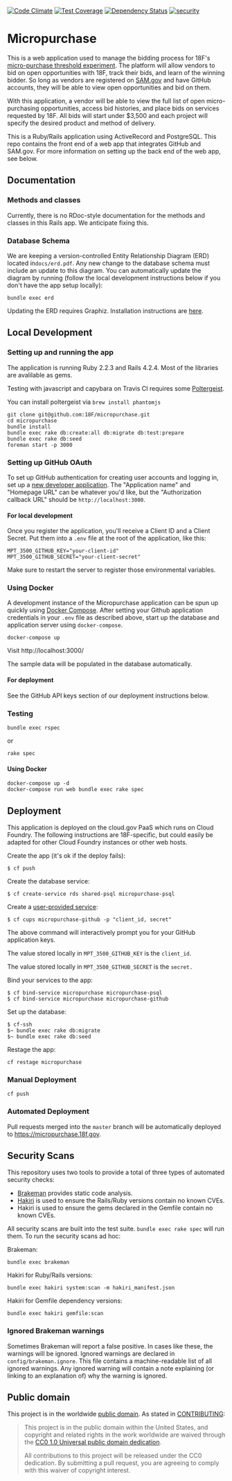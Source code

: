 [![Code Climate](https://codeclimate.com/github/18F/micropurchase/badges/gpa.svg)](https://codeclimate.com/github/18F/micropurchase) [![Test Coverage](https://codeclimate.com/github/18F/micropurchase/badges/coverage.svg)](https://codeclimate.com/github/18F/micropurchase/coverage) [![Dependency Status](https://gemnasium.com/18F/micropurchase.svg)](https://gemnasium.com/18F/micropurchase) [![security](https://hakiri.io/github/18F/micropurchase/master.svg)](https://hakiri.io/github/18F/micropurchase/master)

# Micropurchase

This is a web application used to manage the bidding process for 18F's [micro-purchase threshold experiment](https://18f.gsa.gov/2015/10/13/open-source-micropurchasing/). The platform will allow vendors to bid on open opportunities with 18F, track their bids, and learn of the winning bidder. So long as vendors are registered on [SAM.gov](https://www.sam.gov) and have GitHub accounts, they will be able to view open opportunities and bid on them.

With this application, a vendor will be able to view the full list of open micro-purchasing opportunities, access bid histories, and place bids on services requested by 18F. All bids will start under $3,500 and each project will specify the desired product and method of delivery.

This is a Ruby/Rails application using ActiveRecord and PostgreSQL. This repo contains the front end of a web app that integrates GitHub and SAM.gov. For more information on setting up the back end of the web app, see below.

## Documentation

### Methods and classes

Currently, there is no RDoc-style documentation for the methods and classes in this Rails app. We anticipate fixing this.

### Database Schema

We are keeping a version-controlled Entity Relationship Diagram (ERD) located in`docs/erd.pdf`. Any new change to the database schema must include an update to this diagram. You can automatically update the diagram by running (follow the local development instructions below if you don't have the app setup locally):

```
bundle exec erd
```

Updating the ERD requires Graphiz. Installation instructions are [here](http://voormedia.github.io/rails-erd/install.html).

## Local Development

### Setting up and running the app

The application is running Ruby 2.2.3 and Rails 4.2.4. Most of the
libraries are avalilable as gems.

Testing with javascript and capybara on Travis CI requires some
[Poltergeist](https://github.com/teampoltergeist/poltergeist).

You can install poltergeist via `brew install phantomjs`

```
git clone git@github.com:18F/micropurchase.git
cd micropurchase
bundle install
bundle exec rake db:create:all db:migrate db:test:prepare
bundle exec rake db:seed
foreman start -p 3000
```

### Setting up GitHub OAuth

To set up GitHub authentication for creating user accounts and logging in, set up a [new developer application](https://github.com/settings/applications/new). The "Application name" and "Homepage URL" can be whatever you'd like, but the "Authorization callback URL" should be `http://localhost:3000`.

#### For local development

Once you register the application, you'll receive a Client ID and a Client Secret. Put them into a `.env` file at the root of the application, like this:

```
MPT_3500_GITHUB_KEY="your-client-id"
MPT_3500_GITHUB_SECRET="your-client-secret"
```

Make sure to restart the server to register those environmental variables.

### Using Docker

A development instance of the Micropurchase application can be spun up quickly
using [Docker Compose](https://docs.docker.com/compose/).  After setting your
Github application credentials in your `.env` file as described above, start up
the database and application server using `docker-compose`.

```
docker-compose up
```

Visit http://localhost:3000/

The sample data will be populated in the database automatically.

#### For deployment

See the GitHub API keys section of our deployment instructions below.

### Testing

```
bundle exec rspec
```
or
```
rake spec
```

#### Using Docker

```
docker-compose up -d
docker-compose run web bundle exec rake spec
```

## Deployment

This application is deployed on the cloud.gov PaaS which runs on Cloud Foundry. The following instructions are 18F-specific, but could easily be adapted for other Cloud Foundry instances or other web hosts.

Create the app (it's ok if the deploy fails):

```
$ cf push
```

Create the database service:

```
$ cf create-service rds shared-psql micropurchase-psql
```

Create a [user-provided service](https://docs.cloudfoundry.org/devguide/services/user-provided.html):

```
$ cf cups micropurchase-github -p "client_id, secret"
```

The above command will interactively prompt you for your GitHub application keys.

The value stored locally in `MPT_3500_GITHUB_KEY` is the `client_id`.

The value stored locally in `MPT_3500_GITHUB_SECRET` is the `secret.`

Bind your services to the app:

```
$ cf bind-service micropurchase micropurchase-psql
$ cf bind-service micropurchase micropurchase-github
```

Set up the database:

```
$ cf-ssh
$~ bundle exec rake db:migrate
$~ bundle exec rake db:seed
```

Restage the app:

```
cf restage micropurchase
```

### Manual Deployment

```
cf push
```

### Automated Deployment

Pull requests merged into the `master` branch will be automatically deployed to https://micropurchase.18f.gov.

## Security Scans

This repository uses two tools to provide a total of three types of automated security checks:

- [Brakeman](http://brakemanscanner.org/) provides static code analysis.
- [Hakiri](https://hakiri.io/) is used to ensure the Rails/Ruby versions contain no known CVEs.
- Hakiri is used to ensure the gems declared in the Gemfile contain no known CVEs.

All security scans are built into the test suite. `bundle exec rake spec` will run them. To run the security scans ad hoc:

Brakeman:
```
bundle exec brakeman
```

Hakiri for Ruby/Rails versions:
```
bundle exec hakiri system:scan -m hakiri_manifest.json
```

Hakiri for Gemfile dependency versions:
```
bundle exec hakiri gemfile:scan
```

### Ignored Brakeman warnings

Sometimes Brakeman will report a false positive. In cases like these, the warnings will be ignored. Ignored warnings are declared in `config/brakeman.ignore`. This file contains a machine-readable list of all ignored warnings. Any ignored warning will contain a note explaining (or linking to an explanation of) why the warning is ignored.

## Public domain

This project is in the worldwide [public domain](LICENSE.md). As stated in [CONTRIBUTING](CONTRIBUTING.md):

> This project is in the public domain within the United States, and copyright and related rights in the work worldwide are waived through the [CC0 1.0 Universal public domain dedication](https://creativecommons.org/publicdomain/zero/1.0/).
>
> All contributions to this project will be released under the CC0 dedication. By submitting a pull request, you are agreeing to comply with this waiver of copyright interest.
